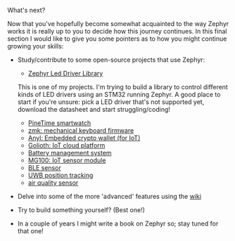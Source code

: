 What's next? 

Now that you've hopefully become somewhat acquainted to the way Zephyr works it is really up to you to decide how this journey continues. In this final section I would like to give you some pointers as to how you might continue growing your skills:

- Study/contribute to some open-source projects that use Zephyr:
    - [Zephyr Led Driver Library](https://github.com/maksimdrachov/zephyr-led-driver)
    
    This is one of my projects. I'm trying to build a library to control different kinds of LED drivers using an STM32 running Zephyr. A good place to start if you're unsure: pick a LED driver that's not supported yet, download the datasheet and start struggling/coding!
    - [PineTime smartwatch](https://github.com/endian-albin/pinetime-hypnos)
    - [zmk: mechanical keyboard firmware](https://github.com/zmkfirmware/zmk)
    - [Anyl: Embedded crypto wallet (for IoT)](https://github.com/Anylsite/anyl-wallet)
    - [Golioth: IoT cloud platform](https://github.com/golioth/zephyr-sdk)
    - [Battery management system](https://github.com/scttnlsn/bms)
    - [MG100: IoT sensor module](https://github.com/LairdCP/MG100_firmware)
    - [BLE sensor](https://github.com/patrickmoffitt/zephyr_ble_sensor)
    - [UWB position tracking](https://github.com/RT-LOC/zephyr-dwm1001)
    - [air quality sensor](https://github.com/ExploratoryEngineering/air-quality-sensor-node)
- Delve into some of the more 'advanced' features using the [wiki](https://docs.zephyrproject.org/latest/)
- Try to build something yourself? (Best one!)
- In a couple of years I might write a book on Zephyr so; stay tuned for that one!
